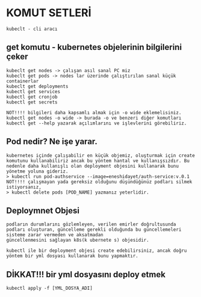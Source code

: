 # KOMUT SETLERİ

    kubeclt - cli aracı 

## get komutu - kubernetes objelerinin bilgilerini çeker

    kubeclt get nodes -> çalışan asıl sanal PC miz
    kubeclt get pods -> nodes lar üzerinde çalıştırılan sanal küçük containerlar
    kubeclt get deployments
    kubectl get services
    kubectl get cronjob
    kubectl get secrets

    NOT!!!! bilgileri daha kapsamlı almak için -o wide eklemelisiniz.
    kubectl get nodes -o wide -> burada -o ve benzeri diğer komutları kubectl get --help yazarak açılımlarını ve işlevlerini görebiliriz.

## Pod nedir? Ne işe yarar.
    kubernetes içinde çalışabilir en küçük objemiz, oluşturmak için create komutunu kullanabiliriz ancak bu yöntem hantal ve kullanışsızdır. Bu nedenle daha kullanışlı olan deployment objesini kullanarak bunu yönetme yoluna gideriz.
    > kubectl run pod-authservice --image=eneshidayet/auth-service:v.0.1
    NOT!!!! çalışmayan yada gereksiz olduğunu düşündüğünüz podları silmek istiyorsanız,
    > kubectl delete pods [POD_NAME] yazmanız yeterlidir.

## Deploymnet Objesi

    podların durumlarını gözlemleyen, verilen emirler doğrultusunda podları oluşturan, güncelleme gerekli olduğunda bu güncellemeleri sisteme zarar vermeden ve aksatmadan
    güncellenmesini sağlayan k8s(k ubernete s) objesidir.

    kubectl ile bir deployment objesi create edebilirsiniz, ancak doğru yöntem bir yml dosyası kullanarak bunu yapmaktır.

## DİKKAT!!! bir yml dosyasını deploy etmek

    kubectl apply -f [YML_DOSYA_ADI]